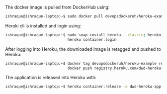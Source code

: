 The docker image is pulled from DockerHub using:
```sh
ishraque@ishraque-laptop:~$ sudo docker pull devopsdockeruh/heroku-example
```

Heroki cli is installed  and login using:
```sh
ishraque@ishraque-laptop:~$ sudo snap install heroku --classic; heroku login; \
                            heroku container:login
```

After logging into Heroku, the downloaded image is retagged and pushed to Heroku:
```sh
ishraque@ishraque-laptop:~$ docker tag devopsdockeruh/heroku-example registry.heroku.com/dwd-heroku-app/web; \
                            docker push registry.heroku.com/dwd-heroku-app/web
```

The application is released into Heroku with:
```sh
ishraque@ishraque-laptop:~$ heroku container:release -a dwd-heroku-app web
```
